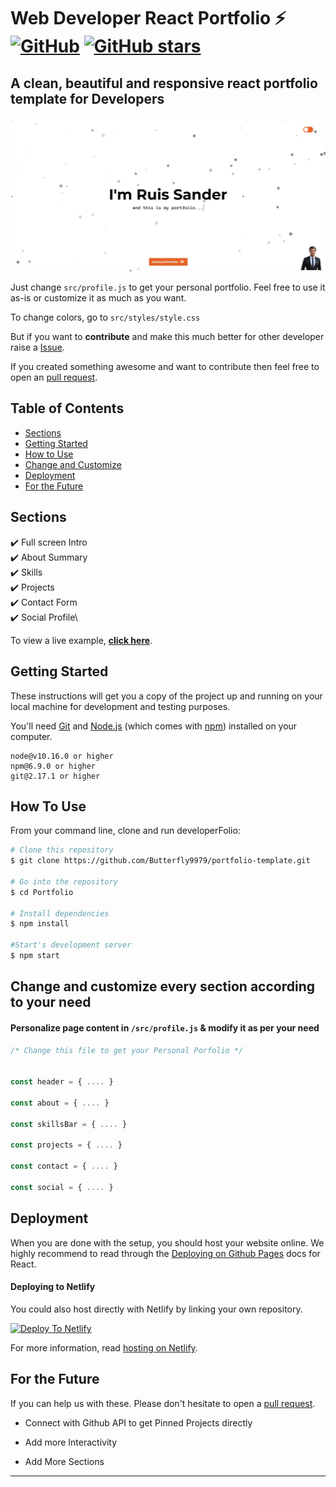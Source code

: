 # Web Developer React Portfolio ⚡️ [![GitHub](https://img.shields.io/github/license/Butterfly9979/portfolio-template?color=blue)](https://github.com/Butterfly9979/portfolio-template/blob/master/LICENSE) [![GitHub stars](https://img.shields.io/github/stars/Butterfly9979/portfolio-template)](https://github.com/Butterfly9979/portfolio-template/stargazers)

## A clean, beautiful and responsive react portfolio template for Developers

<p align="center">
  <kbd>
<img src="https://github.com/Butterfly9979/Portfolio/blob/master/public/portfolio.jpg"></img>
  </kbd>
</p>

Just change `src/profile.js` to get your personal portfolio. Feel free to use it as-is or customize it as much as you want.

To change colors, go to `src/styles/style.css`

But if you want to **contribute** and make this much better for other developer raise a [Issue](https://github.com/Butterfly9979/portfolio-template/issues).

If you created something awesome and want to contribute then feel free to open an [pull request](https://github.com/Butterfly9979/portfolio-template/pulls).

## Table of Contents

- [Sections](#sections)
- [Getting Started](#getting-started)
- [How to Use](#how-to-use)
- [Change and Customize](#change-and-customize-every-section-according-to-your-need)
- [Deployment](#deployment)
- [For the Future](#for-the-future)

## Sections

✔️ Full screen Intro\
✔️ About Summary\
✔️ Skills\
✔️ Projects\
✔️ Contact Form\
✔️ Social Profile\

To view a live example, **[click here](https://Butterfly9979.netlify.app/)**.

## Getting Started

These instructions will get you a copy of the project up and running on your local machine for development and testing purposes.

You'll need [Git](https://git-scm.com) and [Node.js](https://nodejs.org/en/download/) (which comes with [npm](http://npmjs.com)) installed on your computer.

```
node@v10.16.0 or higher
npm@6.9.0 or higher
git@2.17.1 or higher
```

## How To Use

From your command line, clone and run developerFolio:

```bash
# Clone this repository
$ git clone https://github.com/Butterfly9979/portfolio-template.git

# Go into the repository
$ cd Portfolio

# Install dependencies
$ npm install

#Start's development server
$ npm start
```

## Change and customize every section according to your need

#### Personalize page content in `/src/profile.js` & modify it as per your need

```javascript
/* Change this file to get your Personal Porfolio */


const header = { .... }

const about = { .... }

const skillsBar = { .... }

const projects = { .... }

const contact = { .... }

const social = { .... }

```

## Deployment

When you are done with the setup, you should host your website online.
We highly recommend to read through the [Deploying on Github Pages](https://create-react-app.dev/docs/deployment/#github-pages) docs for React.

#### Deploying to Netlify

You could also host directly with Netlify by linking your own repository.

[![Deploy To Netlify](https://www.netlify.com/img/deploy/button.svg)](https://app.netlify.com/start/deploy?repository=https://github.com/Butterfly9979/portfolio-template)

For more information, read [hosting on Netlify](https://create-react-app.dev/docs/deployment/#netlify).

## For the Future

If you can help us with these. Please don't hesitate to open a [pull request](https://github.com/Butterfly9979/portfolio-template/pulls).

- Connect with Github API to get Pinned Projects directly

- Add more Interactivity

- Add More Sections

<!-- markdownlint-enable -->
<!-- prettier-ignore-end -->
<!-- ALL-CONTRIBUTORS-LIST:END -->

---
